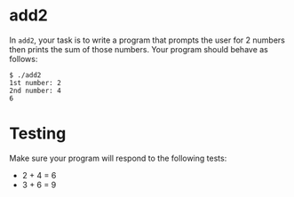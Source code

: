 # add2
In `add2`, your task is to write a program that prompts the user for 2 numbers then prints the sum of those numbers.
Your program should behave as follows:
```
$ ./add2
1st number: 2
2nd number: 4
6
```
# Testing
Make sure your program will respond to the following tests:
- 2 + 4 = 6
- 3 + 6 = 9
